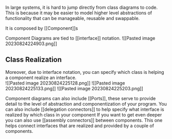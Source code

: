 In large systems, it is hard to jump directly from class diagrams to code. This is because it may be easier to model higher level abstractions of functionality that can be manageable, reusable and swappable.

It is composed by [[Component]]s

Component Diagrams are tied to [[interface]] notation. 
![[Pasted image 20230824224903.png]]

## Class Realization
Moreover, due to interface notation, you can specify which class is helping a component realize an interface.   
![[Pasted image 20230824225128.png]]
![[Pasted image 20230824225133.png]]
![[Pasted image 20230824225203.png]]

Component diagrams can also include [[Ports]], these serve to provide detail to the level of abstraction and componentization of your program.
You can also include [[delegation connectors]] to help specify what interface is realized by which class in your component
If you want to get even deeper you can also use [[assembly connectors]] between components. This one helps connect interfaces that are realized and provided by a couple of components.


